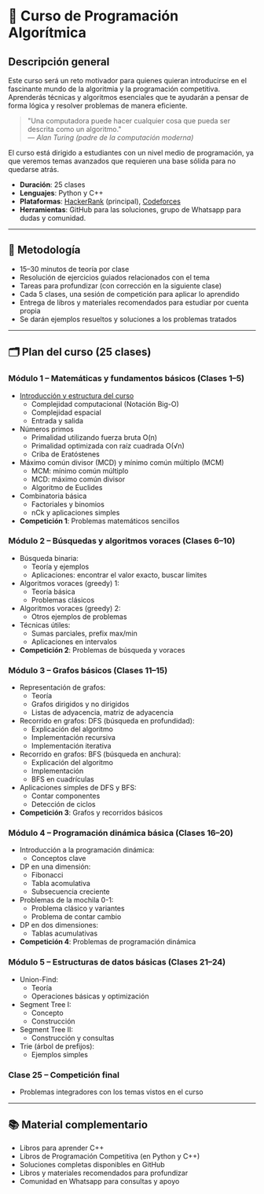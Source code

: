 # 📘 Curso de Programación Algorítmica

## Descripción general

Este curso será un reto motivador para quienes quieran introducirse en el fascinante mundo de la algoritmia y la programación competitiva. Aprenderás técnicas y algoritmos esenciales que te ayudarán a pensar de forma lógica y resolver problemas de manera eficiente.

> "Una computadora puede hacer cualquier cosa que pueda ser descrita como un algoritmo."  
> — *Alan Turing (padre de la computación moderna)*

El curso está dirigido a estudiantes con un nivel medio de programación, ya que veremos temas avanzados que requieren una base sólida para no quedarse atrás.

- **Duración**: 25 clases  
- **Lenguajes**: Python y C++  
- **Plataformas**: [HackerRank](https://www.hackerrank.com/) (principal), [Codeforces](https://codeforces.com/)
- **Herramientas**: GitHub para las soluciones, grupo de Whatsapp para dudas y comunidad.

---

## 🎯 Metodología

- 15–30 minutos de teoría por clase  
- Resolución de ejercicios guiados relacionados con el tema  
- Tareas para profundizar (con corrección en la siguiente clase)  
- Cada 5 clases, una sesión de competición para aplicar lo aprendido  
- Entrega de libros y materiales recomendados para estudiar por cuenta propia  
- Se darán ejemplos resueltos y soluciones a los problemas tratados

---

## 🗂️ Plan del curso (25 clases)

### Módulo 1 – Matemáticas y fundamentos básicos (Clases 1–5)

- [Introducción y estructura del curso](https://github.com/RuddyGuerrero/Algorithmics-Pamplona-Curso-de-Programaci-n-Competitiva/blob/836a1fd317075f453c2bc77be448fca2c01d8e0e/M%C3%B3dulo%201%20%E2%80%93%20Matem%C3%A1ticas%20y%20fundamentos%20b%C3%A1sicos%20(Clases%201%E2%80%935)/1%20-%20Introducci%C3%B3n%20y%20estructura%20del%20curso.md)  
  - Complejidad computacional (Notación Big-O)
  - Complejidad espacial
  - Entrada y salida
- Números primos
  - Primalidad utilizando fuerza bruta O(n)
  - Primalidad optimizada con raíz cuadrada O(√n)
  - Criba de Eratóstenes  
- Máximo común divisor (MCD) y mínimo común múltiplo (MCM)
  - MCM: mínimo común múltiplo
  - MCD: máximo común divisor
  - Algoritmo de Euclides
- Combinatoria básica
  - Factoriales y binomios
  - nCk y aplicaciones simples
- **Competición 1**: Problemas matemáticos sencillos

### Módulo 2 – Búsquedas y algoritmos voraces (Clases 6–10)

- Búsqueda binaria:
  - Teoría y ejemplos
  - Aplicaciones: encontrar el valor exacto, buscar límites
- Algoritmos voraces (greedy) 1:
  - Teoría básica
  - Problemas clásicos
- Algoritmos voraces (greedy) 2:
  - Otros ejemplos de problemas
- Técnicas útiles:
  - Sumas parciales, prefix max/min
  - Aplicaciones en intervalos  
- **Competición 2**: Problemas de búsqueda y voraces

### Módulo 3 – Grafos básicos (Clases 11–15)

- Representación de grafos:
  - Teoría
  - Grafos dirigidos y no dirigidos  
  - Listas de adyacencia, matriz de adyacencia
- Recorrido en grafos: DFS (búsqueda en profundidad):
  - Explicación del algoritmo
  - Implementación recursiva
  - Implementación iterativa
- Recorrido en grafos: BFS (búsqueda en anchura):
  - Explicación del algoritmo
  - Implementación
  - BFS en cuadrículas
- Aplicaciones simples de DFS y BFS:
  - Contar componentes
  - Detección de ciclos
- **Competición 3**: Grafos y recorridos básicos

### Módulo 4 – Programación dinámica básica (Clases 16–20)

- Introducción a la programación dinámica:
  - Conceptos clave
- DP en una dimensión:
  - Fibonacci
  - Tabla acomulativa
  - Subsecuencia creciente
- Problemas de la mochila 0-1:
  - Problema clásico y variantes
  - Problema de contar cambio
- DP en dos dimensiones:
  - Tablas acumulativas
- **Competición 4**: Problemas de programación dinámica

### Módulo 5 – Estructuras de datos básicas (Clases 21–24)

- Union-Find:
  - Teoría
  - Operaciones básicas y optimización  
- Segment Tree I:
  - Concepto
  - Construcción 
- Segment Tree II:
  - Construcción y consultas  
- Trie (árbol de prefijos):
  - Ejemplos simples

### Clase 25 – Competición final

- Problemas integradores con los temas vistos en el curso

---

## 📚 Material complementario

- Libros para aprender C++  
- Libros de Programación Competitiva (en Python y C++)  
- Soluciones completas disponibles en GitHub  
- Libros y materiales recomendados para profundizar  
- Comunidad en Whatsapp para consultas y apoyo
